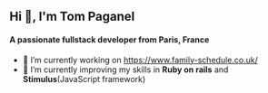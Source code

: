 ## Hi 👋, I'm Tom Paganel

#### A passionate fullstack developer from Paris, France

- 🔭 I’m currently working on https://www.family-schedule.co.uk/
- 🌱 I’m currently improving my skills in **Ruby on rails** and **Stimulus**(JavaScript framework)

<!--
**Tompagpag/Tompagpag** is a ✨ _special_ ✨ repository because its `README.md` (this file) appears on your GitHub profile.

Here are some ideas to get you started:

- 🔭 I’m currently working on ...
- 🌱 I’m currently learning ...
- 👯 I’m looking to collaborate on ...
- 🤔 I’m looking for help with ...
- 💬 Ask me about ...
- 📫 How to reach me: ...
- 😄 Pronouns: ...
- ⚡ Fun fact: ...
-->

